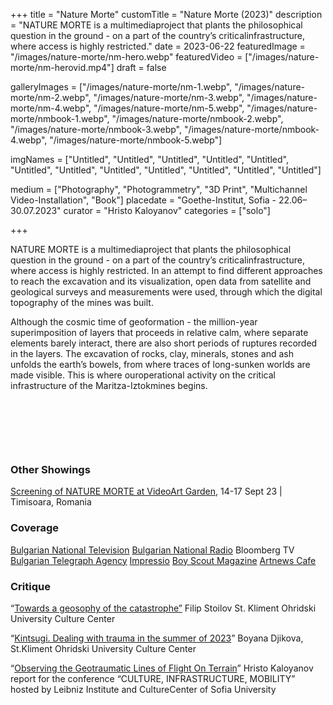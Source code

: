 +++
title = "Nature Morte"
customTitle = "Nature Morte (2023)"
description = "NATURE MORTE is a multimediaproject that plants the philosophical question in the ground - on a part of the country’s criticalinfrastructure, where access is highly restricted."
date = 2023-06-22
featuredImage = "/images/nature-morte/nm-hero.webp"
featuredVideo = ["/images/nature-morte/nm-herovid.mp4"]
draft = false

galleryImages = ["/images/nature-morte/nm-1.webp", "/images/nature-morte/nm-2.webp", "/images/nature-morte/nm-3.webp", "/images/nature-morte/nm-4.webp", "/images/nature-morte/nm-5.webp", "/images/nature-morte/nmbook-1.webp", "/images/nature-morte/nmbook-2.webp", "/images/nature-morte/nmbook-3.webp", "/images/nature-morte/nmbook-4.webp", "/images/nature-morte/nmbook-5.webp"]

imgNames = ["Untitled", "Untitled", "Untitled", "Untitled", "Untitled", "Untitled", "Untitled", "Untitled", "Untitled", "Untitled", "Untitled", "Untitled"]

medium = ["Photography", "Photogrammetry", "3D Print", "Multichannel Video-Installation", "Book"]
placedate = "Goethe-Institut, Sofia - 22.06–30.07.2023"
curator = "Hristo Kaloyanov"
categories = ["solo"]


+++

NATURE MORTE is a multimediaproject that plants the philosophical question in the ground - on a part of the country’s criticalinfrastructure, where access is highly restricted. In an attempt to find different approaches to reach the excavation and its visualization, open data from satellite and geological surveys and measurements were used, through which the digital topography of the mines was built. 

Although the cosmic time of geoformation - the million-year superimposition of layers that proceeds in relative calm, where separate elements barely interact, there are also short periods of ruptures recorded in the layers. The excavation of rocks, clay, minerals, stones and ash unfolds the earth’s bowels, from where traces of long-sunken worlds are made visible. This is where ouroperational activity on the critical infrastructure of the Maritza-Iztokmines begins.

&nbsp;

&nbsp;

&nbsp;

### Other Showings
[Screening of NATURE MORTE at VideoArt Garden](https://timisoara2023.eu/ro/evenimente/coatings-videoart-garden/), 14-17 Sept 23 | Timisoara, Romania

### Coverage
[Bulgarian National Television](https://bnt.bg/news/izlozhbata-nature-morte-v-gyote-institut-v347709-319285news.html)
[Bulgarian National Radio](https://bnr.bg/horizont/post/101854514/nature-morte-tvorcheski-pogled-kam-vagledobivnata-industria)
Bloomberg TV
[Bulgarian Telegraph Agency](https://www.bta.bg/bg/news/lik/491946-diskusiya-na-tema-vaglishtna-tropika-razglezhda-dobiva-na-ruda-i-kak-vdahnovya)
[Impressio](https://impressio.dir.bg/photography/vaglishtna-tropika-v-gyote-institut-i-ko-op)
[Boy Scout Magazine](https://boyscoutmag.com/2023/07/kakvo-da-pravim-v-sofia-prez-july-2/)
[Artnews Cafe](https://openartfiles.bg/openartfiles.bg/public/bg/artnewscafebulletin)

### Critique
“[Towards a geosophy of the catastrophe”](https://culturecenter-su.org/philip-stoilov-nature-morte/)
Filip Stoilov St. Kliment Ohridski University Culture Center

“[Kintsugi. Dealing with trauma in the summer of 2023](https://culturecenter-su.org/kritika-x-3-june2023-boyana-dzhikova/)”
Boyana Djikova, St.Kliment Ohridski University Culture Center

“[Observing the Geotraumatic Lines of Flight On Terrain](https://culturecenter-su.org/wp-content/uploads/2023/10/programme-2023.pdf)”
Hristo Kaloyanov report for the conference “CULTURE, INFRASTRUCTURE, MOBILITY” hosted by Leibniz Institute and CultureCenter of Sofia University